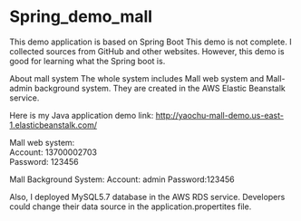 # Spring_demo_mall
This demo application is based on Spring Boot
This demo is not complete. I collected sources from GitHub and other websites. However, this demo is good for learning what the Spring boot is. 

About mall system
The whole system includes Mall web system and Mall-admin background system. They are created in the AWS Elastic Beanstalk service.

Here is my Java application demo link:
http://yaochu-mall-demo.us-east-1.elasticbeanstalk.com/

Mall web system:                                 
Account: 13700002703                             
Password: 123456 


 Mall Background System:
 Account: admin
 Password:123456

Also, I deployed MySQL5.7 database in the AWS RDS service. Developers could change their data source in the application.propertites file.




